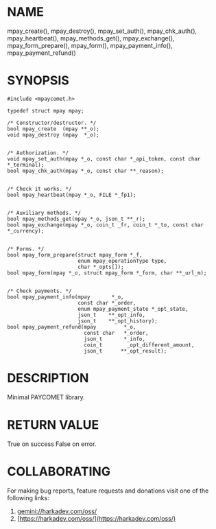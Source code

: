 # NAME

mpay_create(), mpay_destroy(), mpay_set_auth(), mpay_chk_auth(),
mpay_heartbeat(), mpay_methods_get(), mpay_exchange(),
mpay_form_prepare(), mpay_form(), mpay_payment_info(),
mpay_payment_refund()

# SYNOPSIS

    #include <mpaycomet.h>
    
    typedef struct mpay mpay;
    
    /* Constructor/destructor. */
    bool mpay_create  (mpay **_o);
    void mpay_destroy (mpay  *_o);
    
    
    /* Authorization. */
    void mpay_set_auth(mpay *_o, const char *_api_token, const char *_terminal);
    bool mpay_chk_auth(mpay *_o, const char **_reason);
    
    
    /* Check it works. */
    bool mpay_heartbeat(mpay *_o, FILE *_fp1);
    
    
    /* Auxiliary methods. */
    bool mpay_methods_get(mpay *_o, json_t **_r);
    bool mpay_exchange(mpay *_o, coin_t _fr, coin_t *_to, const char *_currency);
    
    
    /* Forms. */
    bool mpay_form_prepare(struct mpay_form *_f,
                           enum mpay_operationType type,
                           char *_opts[]);
    bool mpay_form(mpay *_o, struct mpay_form *_form, char **_url_m);
    
    
    /* Check payments. */
    bool mpay_payment_info(mpay       *_o,
                           const char *_order,
                           enum mpay_payment_state *_opt_state,
                           json_t    **_opt_info,
                           json_t    **_opt_history);
    bool mpay_payment_refund(mpay         *_o,
                             const char   *_order,
                             json_t       *_info,
                             coin_t        _opt_different_amount,
                             json_t      **_opt_result);

# DESCRIPTION

Minimal PAYCOMET library.

# RETURN VALUE

True on success False on error.

# COLLABORATING

For making bug reports, feature requests and donations visit one of the
following links:

1. [gemini://harkadev.com/oss/](gemini://harkadev.com/oss/)
2. [https://harkadev.com/oss/](https://harkadev.com/oss/)

